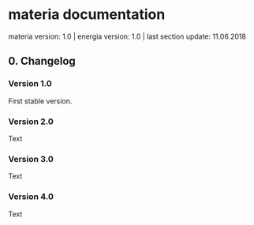 # materia documentation

materia version: 1.0 | energia version: 1.0 | last section update: 11.06.2018

## 0. Changelog

### Version 1.0 

First stable version.

### Version 2.0 

Text

### Version 3.0 

Text

### Version 4.0 

Text
